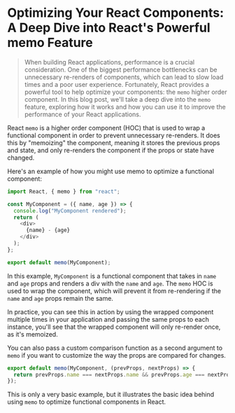 # Optimizing Your React Components: A Deep Dive into React's Powerful memo Feature

> When building React applications, performance is a crucial consideration. One of the biggest performance bottlenecks can be unnecessary re-renders of components, which can lead to slow load times and a poor user experience. Fortunately, React provides a powerful tool to help optimize your components: the `memo` higher order component. In this blog post, we'll take a deep dive into the `memo` feature, exploring how it works and how you can use it to improve the performance of your React applications.

React `memo` is a higher order component (HOC) that is used to wrap a functional component in order to prevent unnecessary re-renders. It does this by "memoizing" the component, meaning it stores the previous props and state, and only re-renders the component if the props or state have changed.

Here's an example of how you might use memo to optimize a functional component:

```js
import React, { memo } from "react";

const MyComponent = ({ name, age }) => {
  console.log("MyComponent rendered");
  return (
    <div>
      {name} - {age}
    </div>
  );
};

export default memo(MyComponent);
```

In this example, `MyComponent` is a functional component that takes in `name `and `age` props and renders a div with the `name` and `age`. The `memo` HOC is used to wrap the component, which will prevent it from re-rendering if the `name` and `age` props remain the same.

In practice, you can see this in action by using the wrapped component multiple times in your application and passing the same props to each instance, you'll see that the wrapped component will only re-render once, as it's memoized.

You can also pass a custom comparison function as a second argument to `memo` if you want to customize the way the props are compared for changes.

```js
export default memo(MyComponent, (prevProps, nextProps) => {
  return prevProps.name === nextProps.name && prevProps.age === nextProps.age;
});
```

This is only a very basic example, but it illustrates the basic idea behind using `memo` to optimize functional components in React.
